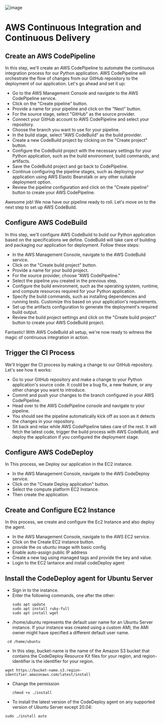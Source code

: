 ![image](https://github.com/user-attachments/assets/20f0d046-aa89-43ed-bbce-e06bf5111710)

# AWS Continuous Integration and Continuous Delivery

## Create an AWS CodePipeline
In this step, we'll create an AWS CodePipeline to automate the continuous integration process for our Python application. AWS CodePipeline will orchestrate the flow of changes from our GitHub repository to the deployment of our application. Let's go ahead and set it up:

- Go to the AWS Management Console and navigate to the AWS CodePipeline service.
- Click on the "Create pipeline" button.
- Provide a name for your pipeline and click on the "Next" button.
- For the source stage, select "GitHub" as the source provider.
- Connect your GitHub account to AWS CodePipeline and select your repository.
- Choose the branch you want to use for your pipeline.
- In the build stage, select "AWS CodeBuild" as the build provider.
- Create a new CodeBuild project by clicking on the "Create project" button.
- Configure the CodeBuild project with the necessary settings for your Python application, such as the build environment,  build commands, and artifacts.
- Save the CodeBuild project and go back to CodePipeline.
- Continue configuring the pipeline stages, such as deploying your application using AWS Elastic Beanstalk or any other suitable deployment option.
- Review the pipeline configuration and click on the "Create pipeline" button to create your AWS CodePipeline.

Awesome job! We now have our pipeline ready to roll. Let's move on to the next step to set up AWS CodeBuild.

## Configure AWS CodeBuild

In this step, we'll configure AWS CodeBuild to build our Python application based on the specifications we define. CodeBuild will take care of building and packaging our application for deployment. Follow these steps:

- In the AWS Management Console, navigate to the AWS CodeBuild service.
- Click on the "Create build project" button.
- Provide a name for your build project.
- For the source provider, choose "AWS CodePipeline."
- Select the pipeline you created in the previous step.
- Configure the build environment, such as the operating system, runtime, and compute resources required for your Python application.
- Specify the build commands, such as installing dependencies and running tests. Customize this based on your application's requirements.
- Set up the artifacts configuration to generate the deployment's required build output.
- Review the build project settings and click on the "Create build project" button to create your AWS CodeBuild project.

Fantastic! With AWS CodeBuild all setup, we're now ready to witness the magic of continuous integration in action.

## Trigger the CI Process
 We'll trigger the CI process by making a change to our GitHub repository. Let's see how it works:

- Go to your GitHub repository and make a change to your Python application's source code. It could be a bug fix, a new feature, or any other change you want to introduce.
- Commit and push your changes to the branch configured in your AWS CodePipeline.
- Head over to the AWS CodePipeline console and navigate to your pipeline.
- You should see the pipeline automatically kick off as soon as it detects the changes in your repository.
- Sit back and relax while AWS CodePipeline takes care of the rest. It will fetch the latest code, trigger the build process with AWS CodeBuild, and deploy the application if you configured the deployment stage.

## Configure AWS CodeDeploy
In This process, we Deploy our application in the EC2 instance.

- In the AWS Management Console, navigate to the AWS CodeDeploy service.
- Click on the "Create Deploy application" button.
- Select the compute platform EC2 Instance.
- Then create the application.
  
## Create and Configure EC2 Instance
In this process, we create and configure the Ec2 Instance and also deploy the agent.

- In the AWS Management Console, navigate to the AWS EC2 service.
- Click on the Create EC2 instance button.
- provide the os ubuntu image with basic config
- Enable auto-assign public IP address
- Create a new tag using managed tags and provide the key and value.
- Login to the EC2 Iantance and install codeDeploy agent

## Install the CodeDeploy agent for Ubuntu Server
- Sign in to the instance.
- Enter the following commands, one after the other:
  ~~~
  sudo apt update
  sudo apt install ruby-full
  sudo apt install wget
  ~~~
- /home/ubuntu represents the default user name for an Ubuntu Server instance. If your instance was created using a custom AMI, the AMI owner might have specified a different default user name.
 ~~~
  cd /home/ubuntu
 ~~~
- In this step, bucket-name is the name of the Amazon S3 bucket that contains the CodeDeploy Resource Kit files for your region, and region-identifier is the identifier for your region.
 ~~~
wget https://bucket-name.s3.region-identifier.amazonaws.com/latest/install
 ~~~
- Change the permission
  ~~~
  chmod +x ./install
  ~~~
- To install the latest version of the CodeDeploy agent on any supported version of Ubuntu Server except 20.04:
~~~
sudo ./install auto
~~~


  






  




